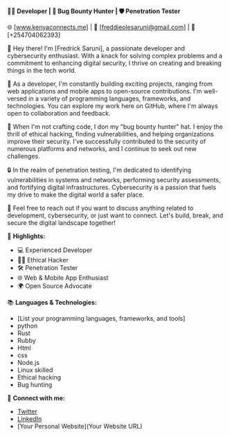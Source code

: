 👨‍💻 **Developer | 🐛 Bug Bounty Hunter | 🛡️ Penetration Tester**

🌐 [www.kenyaconnects.me] | 📧 [freddieolesaruni@gmail.com] | 📱 [+254704062393]

👋 Hey there! I'm [Fredrick Saruni], a passionate developer and cybersecurity enthusiast. With a knack for solving complex problems and a commitment to enhancing digital security, I thrive on creating and breaking things in the tech world.

🚀 As a developer, I'm constantly building exciting projects, ranging from web applications and mobile apps to open-source contributions. I'm well-versed in a variety of programming languages, frameworks, and technologies. You can explore my work here on GitHub, where I'm always open to collaboration and feedback.

🐞 When I'm not crafting code, I don my "bug bounty hunter" hat. I enjoy the thrill of ethical hacking, finding vulnerabilities, and helping organizations improve their security. I've successfully contributed to the security of numerous platforms and networks, and I continue to seek out new challenges.

🔒 In the realm of penetration testing, I'm dedicated to identifying vulnerabilities in systems and networks, performing security assessments, and fortifying digital infrastructures. Cybersecurity is a passion that fuels my drive to make the digital world a safer place.

💬 Feel free to reach out if you want to discuss anything related to development, cybersecurity, or just want to connect. Let's build, break, and secure the digital landscape together!

🌟 **Highlights:**
- 💻 Experienced Developer
- 🕵️‍♂️ Ethical Hacker
- 🛠️ Penetration Tester
- 🌐 Web & Mobile App Enthusiast
- 🌍 Open Source Advocate

📚 **Languages & Technologies:**
- [List your programming languages, frameworks, and tools]
- python
- Rust
- Rubby
- Html
- css
- Node.js
- Linux skilled
- Ethical hacking
- Bug hunting
  

🔗 **Connect with me:**
- [Twitter](https://twitter.com/YourTwitterHandle)
- [LinkedIn](https://www.linkedin.com/in/YourLinkedInProfile)
- [Your Personal Website](Your Website URL)
